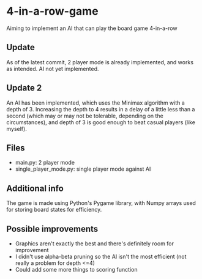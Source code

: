 # 4-in-a-row-game
Aiming to implement an AI that can play the board game 4-in-a-row

## Update
As of the latest commit, 2 player mode is already implemented, and works as intended. AI not yet implemented.

## Update 2
An AI has been implemented, which uses the Minimax algorithm with a depth of 3. Increasing the depth to 4 results in a delay of a little less than a second (which may or may not be tolerable, depending on the circumstances), and depth of 3 is good enough to beat casual players (like myself).

## Files
- main.py: 2 player mode
- single_player_mode.py: single player mode against AI

## Additional info
The game is made using Python's Pygame library, with Numpy arrays used for storing board states for efficiency. 

## Possible improvements
- Graphics aren't exactly the best and there's definitely room for improvement
- I didn't use alpha-beta pruning so the AI isn't the most efficient (not really a problem for depth <=4)
- Could add some more things to scoring function
